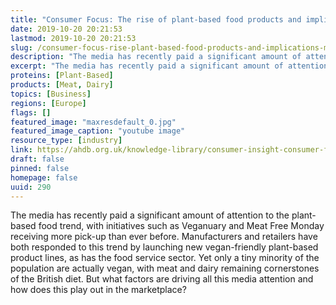 ```yaml
---
title: "Consumer Focus: The rise of plant-based food products and implications for meat and dairy"
date: 2019-10-20 20:21:53
lastmod: 2019-10-20 20:21:53
slug: /consumer-focus-rise-plant-based-food-products-and-implications-meat-and-dairy
description: "The media has recently paid a significant amount of attention to the plant-based food trend, with initiatives such as Veganuary and Meat Free Monday receiving more pick-up than ever before. Manufacturers and retailers have both responded to this trend by launching new vegan-friendly plant-based product lines, as has the food service sector. Yet only a tiny minority of the population are actually vegan, with meat and dairy remaining cornerstones of the British diet. But what factors are driving all this media attention and how does this play out in the marketplace?"
excerpt: "The media has recently paid a significant amount of attention to the plant-based food trend, with initiatives such as Veganuary and Meat Free Monday receiving more pick-up than ever before. Manufacturers and retailers have both responded to this trend by launching new vegan-friendly plant-based product lines, as has the food service sector. Yet only a tiny minority of the population are actually vegan, with meat and dairy remaining cornerstones of the British diet. But what factors are driving all this media attention and how does this play out in the marketplace?"
proteins: [Plant-Based]
products: [Meat, Dairy]
topics: [Business]
regions: [Europe]
flags: []
featured_image: "maxresdefault_0.jpg"
featured_image_caption: "youtube image"
resource_type: [industry]
link: https://ahdb.org.uk/knowledge-library/consumer-insight-consumer-focus-the-rise-of-plant-based-food-products-and-implications-for-meat-and-dairy
draft: false
pinned: false
homepage: false
uuid: 290
---
```

The media has recently paid a significant amount of attention to the
plant-based food trend, with initiatives such as Veganuary and Meat Free
Monday receiving more pick-up than ever before. Manufacturers and
retailers have both responded to this trend by launching new
vegan-friendly plant-based product lines, as has the food service
sector. Yet only a tiny minority of the population are actually vegan,
with meat and dairy remaining cornerstones of the British diet. But what
factors are driving all this media attention and how does this play out
in the marketplace?

